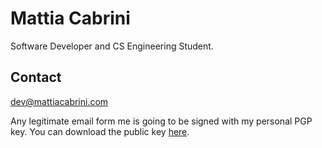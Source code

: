 # Mattia Cabrini

Software Developer and CS Engineering Student.

## Contact

[dev@mattiacabrini.com](mailto:dev@mattiacabrini.com)

Any legitimate email form me is going to be signed with my personal PGP key.
You can download the public key [here](dev@mattiacabrini.com.pub).
